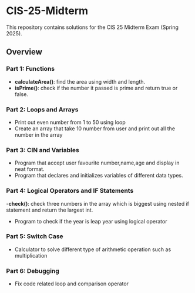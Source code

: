 # CIS-25-Midterm
This repository contains solutions for the CIS 25 Midterm Exam (Spring 2025).

## Overview

### Part 1: Functions
- **calculateArea()**: find the area using width and length.
- **isPrime()**: check if the number it passed is prime and return true or false.

### Part 2: Loops and Arrays
- Print out even number from 1 to 50 using loop
- Create an array that take 10 number from user and print out all the number in the array

### Part 3: CIN and Variables
- Program that accept user favourite number,name,age and display in neat format.
- Program that declares and initializes variables of different data types.

### Part 4: Logical Operators and IF Statements
-**check()**: check three numbers in the array which is biggest using nested if statement and return the largest int.
- Program to check if the year is leap year using logical operator
  
### Part 5: Switch Case
- Calculator to solve different type of arithmetic operation such as multiplication
  
### Part 6: Debugging
- Fix code related loop and comparison operator

